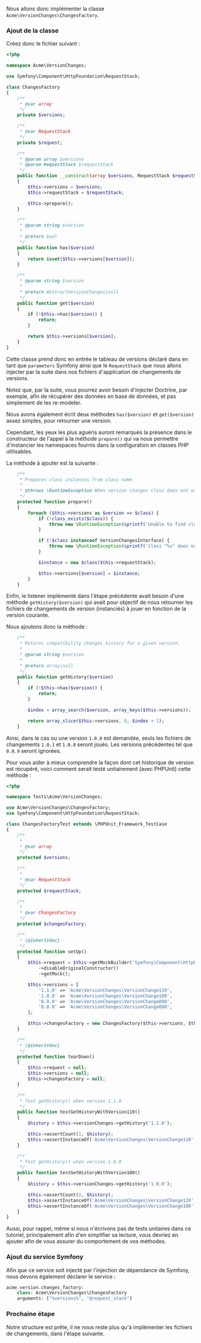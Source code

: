 Nous allons donc implémenter la classe `Acme\VersionChanges\ChangesFactory`.

### Ajout de la classe

Créez donc le fichier suivant :

```php
<?php

namespace Acme\VersionChanges;

use Symfony\Component\HttpFoundation\RequestStack;

class ChangesFactory
{
    /**
     * @var array
     */
    private $versions;

    /**
     * @var RequestStack
     */
    private $request;

    /**
     * @param array $versions
     * @param RequestStack $requestStack
     */
    public function __construct(array $versions, RequestStack $requestStack)
    {
        $this->versions = $versions;
        $this->requestStack = $requestStack;

        $this->prepare();
    }

    /**
     * @param string $version
     *
     * @return bool
     */
    public function has($version)
    {
        return isset($this->versions[$version]);
    }

    /**
     * @param string $version
     *
     * @return AbstractVersionChanges|null
     */
    public function get($version)
    {
        if (!$this->has($version)) {
            return;
        }

        return $this->versions[$version];
    }
}
```

Cette classe prend donc en entrée le tableau de versions déclaré dans en tant que `parameters` Symfony ainsi que le `RequestStack` que nous allons injecter par la suite dans nos fichiers d'application de changements de versions.

Notez que, par la suite, vous pourrez avoir besoin d'injecter Doctrine, par exemple, afin de récupérer des données en base de données, et pas simplement de les re-modeler.

Nous avons également écrit deux méthodes `has($version)` et `get($version)` assez simples, pour retourner une version.

Cependant, les yeux les plus aguéris auront remarqués la présence dans le constructeur de l'appel à la méthode `prepare()` qui va nous permettre d'instancier les namespaces fournis dans la configuration en classes PHP utilisables.

La méthode à ajouter est la suivante :

```php
    /**
     * Prepares class instances from class name.
     *
     * @throws \RuntimeException When version changes class does not exist or does not implement VersionChangesInterface.
     */
    protected function prepare()
    {
        foreach ($this->versions as $version => $class) {
            if (!class_exists($class)) {
                throw new \RuntimeException(sprintf('Unable to find class "%s".', $class));
            }

            if (!$class instanceof VersionChangesInterface) {
                throw new \RuntimeException(sprintf('Class "%s" does not implement VersionChangesInterface.', $class));
            }

            $instance = new $class($this->requestStack);

            $this->versions[$version] = $instance;
        }
    }
```

Enfin, le listener implémenté dans l'étape précédente avait besoin d'une méthode `getHistory($version)` qui avait pour objectif de nous retourner les fichiers de changements de version (instanciés) à jouer en fonction de la version courante.

Nous ajoutons donc la méthode :

```php
    /**
     * Returns compatibility changes history for a given version.
     *
     * @param string $version
     *
     * @return array|null
     */
    public function getHistory($version)
    {
        if (!$this->has($version)) {
            return;
        }

        $index = array_search($version, array_keys($this->versions));

        return array_slice($this->versions, 0, $index + 1);
    }
```

Ainsi, dans le cas ou une version `1.0.0` est demandée, seuls les fichiers de changements `1.0.1` et `1.0.0` seront joués. Les versions précédentes tel que `0.0.9` seront ignorées.

Pour vous aider à mieux comprendre la façon dont cet historique de version est récupéré, voici comment serait testé unitairement (avec PHPUnit) cette méthode :

```php
<?php

namespace Tests\Acme\VersionChanges;

use Acme\VersionChanges\ChangesFactory;
use Symfony\Component\HttpFoundation\RequestStack;

class ChangesFactoryTest extends \PHPUnit_Framework_TestCase
{
    /**
     *
     * @var array
     */
    protected $versions;

    /**
     *
     * @var RequestStack
     */
    protected $requestStack;

    /**
     *
     * @var ChangesFactory
     */
    protected $changesFactory;

    /**
     * {@inheritdoc}
     */
    protected function setUp()
    {
        $this->request = $this->getMockBuilder('Symfony\Component\HttpFoundation\RequestStack')
            ->disableOriginalConstructor()
            ->getMock();

        $this->versions = [
            '1.1.0' => 'Acme\VersionChanges\VersionChange110',
            '1.0.0' => 'Acme\VersionChanges\VersionChange100',
            '0.9.0' => 'Acme\VersionChanges\VersionChange090',
            '0.8.0' => 'Acme\VersionChanges\VersionChange080',
        ];

        $this->changesFactory = new ChangesFactory($this->versions, $this->requestStack);
    }

    /**
     * {@inheritdoc}
     */
    protected function tearDown()
    {
        $this->request = null;
        $this->versions = null;
        $this->changesFactory = null;
    }

    /**
     * Test getHistory() when version 1.1.0
     */
    public function testGetHistoryWithVersion110()
    {
        $history = $this->versionChanges->getHistory('1.1.0');

        $this->assertCount(1, $history);
        $this->assertInstanceOf('Acme\VersionChanges\VersionChange110', $history[0]);
    }

    /**
     * Test getHistory() when version 1.0.0
     */
    public function testGetHistoryWithVersion100()
    {
        $history = $this->versionChanges->getHistory('1.0.0');

        $this->assertCount(2, $history);
        $this->assertInstanceOf('Acme\VersionChanges\VersionChange110', $history[0]);
        $this->assertInstanceOf('Acme\VersionChanges\VersionChange100', $history[1]);
    }
}
```

Aussi, pour rappel, même si nous n'écrivons pas de tests unitaires dans ce tutoriel, principalement afin d'en simplifier sa lecture, vous devriez en ajouter afin de vous assurer du comportement de vos méthodes.

### Ajout du service Symfony

Afin que ce service soit injecté par l'injection de dépendance de Symfony, nous devons également déclarer le service :

```php
acme.version.changes_factory:
    class: Acme\VersionChanges\ChangesFactory
    arguments: ["%versions%", "@request_stack"]
```

### Prochaine étape

Notre structure est prête, il ne nous reste plus qu'à implémenter les fichiers de changements, dans l'étape suivante.
